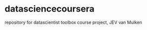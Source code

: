 datasciencecoursera
===================

repository for datascientist toolbox course project, JEV van Mulken
